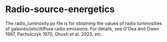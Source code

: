 # Radio-source-energetics
The radio_luminosity.py file is for obtaining the values of radio luminosities of galaxies/jets/diffuse radio emissions. For details, see O'Dea and Owen 1987, Pacholczyk 1970, Ghosh et al. 2023, etc. 
